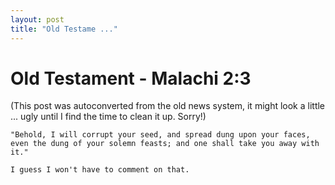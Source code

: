 ```yaml
---
layout: post
title: "Old Testame ..."
---
```

<h1>Old Testament - Malachi 2:3</h1>
(This post was autoconverted from the old news system,
it might look a little ... ugly until I find the time
to clean it up.
Sorry!)

    "Behold, I will corrupt your seed, and spread dung upon your faces, even the dung of your solemn feasts; and one shall take you away with it."
    
    I guess I won't have to comment on that.
    
    

